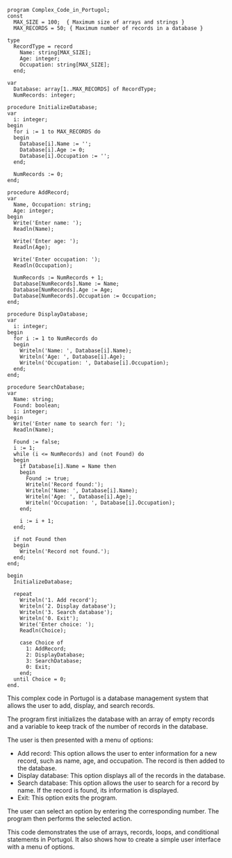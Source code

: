 ```portugol
program Complex_Code_in_Portugol;
const
  MAX_SIZE = 100;  { Maximum size of arrays and strings }
  MAX_RECORDS = 50; { Maximum number of records in a database }

type
  RecordType = record
    Name: string[MAX_SIZE];
    Age: integer;
    Occupation: string[MAX_SIZE];
  end;

var
  Database: array[1..MAX_RECORDS] of RecordType;
  NumRecords: integer;

procedure InitializeDatabase;
var
  i: integer;
begin
  for i := 1 to MAX_RECORDS do
  begin
    Database[i].Name := '';
    Database[i].Age := 0;
    Database[i].Occupation := '';
  end;

  NumRecords := 0;
end;

procedure AddRecord;
var
  Name, Occupation: string;
  Age: integer;
begin
  Write('Enter name: ');
  Readln(Name);

  Write('Enter age: ');
  Readln(Age);

  Write('Enter occupation: ');
  Readln(Occupation);

  NumRecords := NumRecords + 1;
  Database[NumRecords].Name := Name;
  Database[NumRecords].Age := Age;
  Database[NumRecords].Occupation := Occupation;
end;

procedure DisplayDatabase;
var
  i: integer;
begin
  for i := 1 to NumRecords do
  begin
    Writeln('Name: ', Database[i].Name);
    Writeln('Age: ', Database[i].Age);
    Writeln('Occupation: ', Database[i].Occupation);
  end;
end;

procedure SearchDatabase;
var
  Name: string;
  Found: boolean;
  i: integer;
begin
  Write('Enter name to search for: ');
  Readln(Name);

  Found := false;
  i := 1;
  while (i <= NumRecords) and (not Found) do
  begin
    if Database[i].Name = Name then
    begin
      Found := true;
      Writeln('Record found:');
      Writeln('Name: ', Database[i].Name);
      Writeln('Age: ', Database[i].Age);
      Writeln('Occupation: ', Database[i].Occupation);
    end;

    i := i + 1;
  end;

  if not Found then
  begin
    Writeln('Record not found.');
  end;
end;

begin
  InitializeDatabase;

  repeat
    Writeln('1. Add record');
    Writeln('2. Display database');
    Writeln('3. Search database');
    Writeln('0. Exit');
    Write('Enter choice: ');
    Readln(Choice);

    case Choice of
      1: AddRecord;
      2: DisplayDatabase;
      3: SearchDatabase;
      0: Exit;
    end;
  until Choice = 0;
end.
```

This complex code in Portugol is a database management system that allows the user to add, display, and search records.

The program first initializes the database with an array of empty records and a variable to keep track of the number of records in the database.

The user is then presented with a menu of options:

* Add record: This option allows the user to enter information for a new record, such as name, age, and occupation. The record is then added to the database.
* Display database: This option displays all of the records in the database.
* Search database: This option allows the user to search for a record by name. If the record is found, its information is displayed.
* Exit: This option exits the program.

The user can select an option by entering the corresponding number. The program then performs the selected action.

This code demonstrates the use of arrays, records, loops, and conditional statements in Portugol. It also shows how to create a simple user interface with a menu of options.